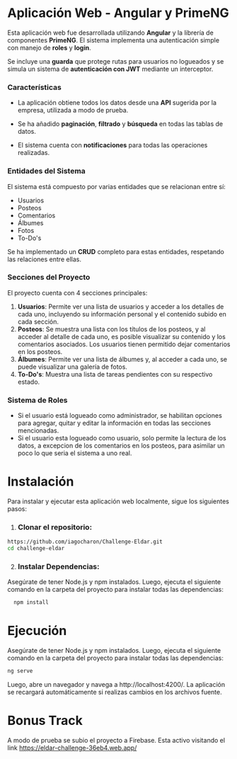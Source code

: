 
# Aplicación Web - Angular y PrimeNG

  

Esta aplicación web fue desarrollada utilizando **Angular** y la librería de componentes **PrimeNG**. El sistema implementa una autenticación simple con manejo de **roles** y **login**.

  

Se incluye una **guarda** que protege rutas para usuarios no logueados y se simula un sistema de **autenticación con JWT** mediante un interceptor.

  

### Características
- La aplicación obtiene todos los datos desde una **API** sugerida por la empresa, utilizada a modo de prueba.

- Se ha añadido **paginación**, **filtrado** y **búsqueda** en todas las tablas de datos.

- El sistema cuenta con **notificaciones** para todas las operaciones realizadas.

  

### Entidades del Sistema
El sistema está compuesto por varias entidades que se relacionan entre sí:
- Usuarios
- Posteos
- Comentarios
- Álbumes
- Fotos
- To-Do's

Se ha implementado un **CRUD** completo para estas entidades, respetando las relaciones entre ellas.

### Secciones del Proyecto
El proyecto cuenta con 4 secciones principales:
1. **Usuarios**: Permite ver una lista de usuarios y acceder a los detalles de cada uno, incluyendo su información personal y el contenido subido en cada sección.
2. **Posteos**: Se muestra una lista con los títulos de los posteos, y al acceder al detalle de cada uno, es posible visualizar su contenido y los comentarios asociados. Los usuarios tienen permitido dejar comentarios en los posteos.
3. **Álbumes**: Permite ver una lista de álbumes y, al acceder a cada uno, se puede visualizar una galería de fotos.
4. **To-Do's**: Muestra una lista de tareas pendientes con su respectivo estado.

  

### Sistema de Roles

 - Si el usuario está logueado como administrador, se habilitan opciones
   para agregar, quitar y editar la información en todas las secciones
   mencionadas.
 - Si el usuario esta logueado como usuario, solo permite la lectura de
   los datos, a excepcion de los comentarios en los posteos, para
   asimilar un poco lo que seria el sistema a uno real.

  

# Instalación

Para instalar y ejecutar esta aplicación web localmente, sigue los siguientes pasos:

 1. ### Clonar el repositorio:
```bash
https://github.com/iagocharon/Challenge-Eldar.git
cd challenge-eldar
 ```

2. ### Instalar Dependencias:
Asegúrate de tener Node.js y npm instalados. Luego, ejecuta el siguiente comando en la carpeta del proyecto para instalar todas las dependencias:
```bash
  npm install
```

# Ejecución
Asegúrate de tener Node.js y npm instalados. Luego, ejecuta el siguiente comando en la carpeta del proyecto para instalar todas las dependencias:
```bash
ng serve
```
Luego, abre un navegador y navega a http://localhost:4200/. La aplicación se recargará automáticamente si realizas cambios en los archivos fuente.


# Bonus Track
A modo de prueba se subio el proyecto a Firebase. Esta activo visitando el link https://eldar-challenge-36eb4.web.app/
